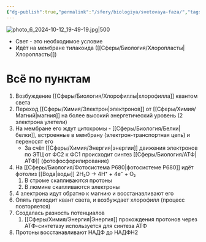 ```yaml
---
{"dg-publish":true,"permalink":"/sfery/biologiya/svetovaya-faza/","tags":["Общаябиология"]}
---
```


![photo_6_2024-10-12_19-49-19.jpg|500](/img/user/%D0%90%D1%80%D1%85%D0%B8%D0%B2/%D0%9A%D1%8D%D1%88/photo_6_2024-10-12_19-49-19.jpg)
- Свет - это необходимое условие
- Идёт на мембране тилакоида ([[Сферы/Биология/Хлоропласты\|Хлоропласты]])
# Всё по пунктам
1. Возбуждение [[Сферы/Биология/Хлорофиллы\|хлорофилла]] квантом света
2. Переход [[Сферы/Химия/Электрон\|электронов]] от [[Сферы/Химия/Магний\|магния]] на более высокий энергетический уровень (2 электрона улетели)
3. На мембране его ждут цитохромы - [[Сферы/Биология/Белки\|белки]], встроенные в мембрану (электрон-транспортная цепь) и переносят его
	- За счёт [[Сферы/Химия/Энергия\|энергии]] движения электронов по ЭТЦ от ФС2 к ФС1 происходит синтез [[Сферы/Биология/АТФ\|АТФ]] (фотофосфорилирование)
4. На [[Сферы/Биология/Фотосистема P680\|фотосистеме P680]] идёт фотолиз [[Вода\|воды]] 2H₂O → 4H⁺ + 4e⁻ + O₂
	1. В строме скапливаются протоны
	2. В люмине скапливаются электроны
5. 4 электрона идут обратно к магнию и восстанавливают его
6. Опять приходит квант света, и возбуждает хлорофилл (процесс повторяется)
7. Создалась разность потенциалов
	1. [[Сферы/Химия/Энергия\|Энергия]] прохождения протонов через АТФ-синтетазу используется для синтеза АТФ
8. Протоны восстанавливают НАДФ до НАДФН2